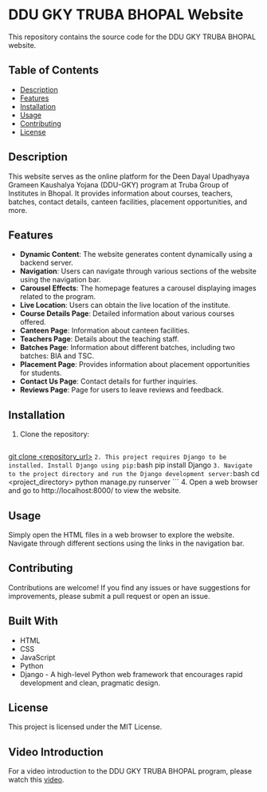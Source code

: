 # DDU GKY TRUBA BHOPAL Website

This repository contains the source code for the DDU GKY TRUBA BHOPAL website.

## Table of Contents
- [Description](#description)
- [Features](#features)
- [Installation](#installation)
- [Usage](#usage)
- [Contributing](#contributing)
- [License](#license)

## Description
This website serves as the online platform for the Deen Dayal Upadhyaya Grameen Kaushalya Yojana (DDU-GKY) program at Truba Group of Institutes in Bhopal. It provides information about courses, teachers, batches, contact details, canteen facilities, placement opportunities, and more.

## Features
- **Dynamic Content**: The website generates content dynamically using a backend server.
- **Navigation**: Users can navigate through various sections of the website using the navigation bar.
- **Carousel Effects**: The homepage features a carousel displaying images related to the program.
- **Live Location**: Users can obtain the live location of the institute.
- **Course Details Page**: Detailed information about various courses offered.
- **Canteen Page**: Information about canteen facilities.
- **Teachers Page**: Details about the teaching staff.
- **Batches Page**: Information about different batches, including two batches: BIA and TSC.
- **Placement Page**: Provides information about placement opportunities for students.
- **Contact Us Page**: Contact details for further inquiries.
- **Reviews Page**: Page for users to leave reviews and feedback.


## Installation
1. Clone the repository:
    ```bash
  [  git clone <repository_url>](https://github.com/Vishalrathore95/DDUGKY-LIVE-PROJECT-DJANGO)
    ```
2. This project requires Django to be installed. Install Django using pip:
    ```bash
    pip install Django
    ```
3. Navigate to the project directory and run the Django development server:
    ```bash
    cd <project_directory>
    python manage.py runserver
    ```
4. Open a web browser and go to http://localhost:8000/ to view the website.

## Usage
Simply open the HTML files in a web browser to explore the website. Navigate through different sections using the links in the navigation bar.

## Contributing
Contributions are welcome! If you find any issues or have suggestions for improvements, please submit a pull request or open an issue.

## Built With
- HTML
- CSS
- JavaScript
- Python
- Django - A high-level Python web framework that encourages rapid development and clean, pragmatic design.

## License
This project is licensed under the MIT License.

## Video Introduction
For a video introduction to the DDU GKY TRUBA BHOPAL program, please watch this [video](video_link_here).
